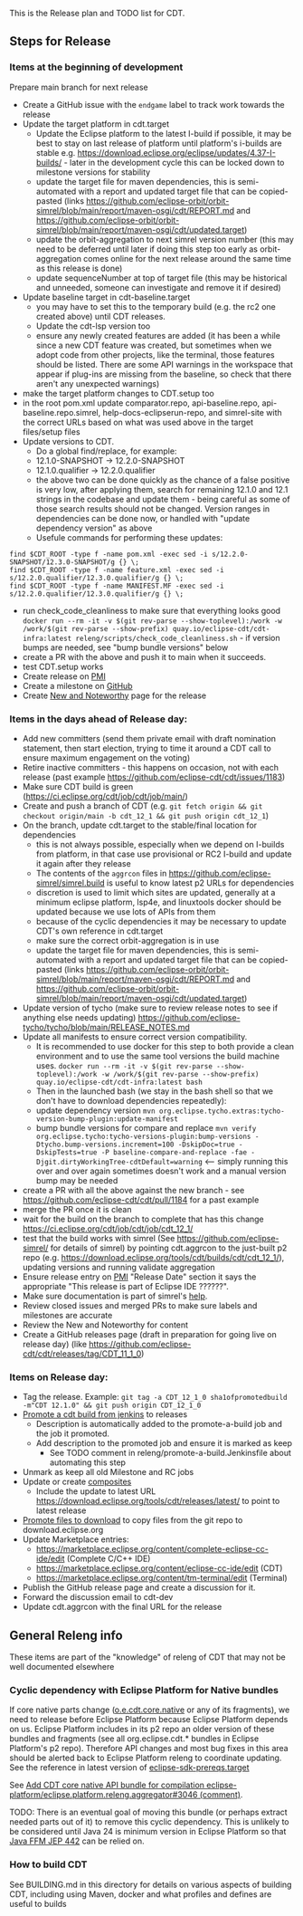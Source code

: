 This is the Release plan and TODO list for CDT.

## Steps for Release

### Items at the beginning of development

Prepare main branch for next release

- Create a GitHub issue with the `endgame` label to track work towards the release
- Update the target platform in cdt.target
    - Update the Eclipse platform to the latest I-build if possible, it may be best to stay on last release of platform until platform's i-builds are stable e.g. https://download.eclipse.org/eclipse/updates/4.37-I-builds/ - later in the development cycle this can be locked down to milestone versions for stability
    - update the target file for maven dependencies, this is semi-automated with a report and updated target file that can be copied-pasted (links https://github.com/eclipse-orbit/orbit-simrel/blob/main/report/maven-osgi/cdt/REPORT.md and https://github.com/eclipse-orbit/orbit-simrel/blob/main/report/maven-osgi/cdt/updated.target)
    - update the orbit-aggregation to next simrel version number (this may need to be deferred until later if doing this step too early as orbit-aggregation comes online for the next release around the same time as this release is done)
    - update sequenceNumber at top of target file (this may be historical and unneeded, someone can investigate and remove it if desired)
- Update baseline target in cdt-baseline.target
    - you may have to set this to the temporary build (e.g. the rc2 one created above) until CDT releases.
    - Update the cdt-lsp version too
    - ensure any newly created features are added (it has been a while since a new CDT feature was created, but sometimes when we adopt code from other projects, like the terminal, those features should be listed. There are some API warnings in the workspace that appear if plug-ins are missing from the baseline, so check that there aren't any unexpected warnings)
- make the target platform changes to CDT.setup too
- in the root pom.xml update comparator.repo, api-baseline.repo, api-baseline.repo.simrel, help-docs-eclipserun-repo, and simrel-site with the correct URLs based on what was used above in the target files/setup files
- Update versions to CDT.
    - Do a global find/replace, for example:
    - 12.1.0-SNAPSHOT -> 12.2.0-SNAPSHOT
    - 12.1.0.qualifier -> 12.2.0.qualifier
    - the above two can be done quickly as the chance of a false positive is very low, after applying them, search for remaining 12.1.0 and 12.1 strings in the codebase and update them - being careful as some of those search results should not be changed. Version ranges in dependencies can be done now, or handled with "update dependency version" as above
    - Usefule commands for performing these updates:
```
find $CDT_ROOT -type f -name pom.xml -exec sed -i s/12.2.0-SNAPSHOT/12.3.0-SNAPSHOT/g {} \;
find $CDT_ROOT -type f -name feature.xml -exec sed -i s/12.2.0.qualifier/12.3.0.qualifier/g {} \;
find $CDT_ROOT -type f -name MANIFEST.MF -exec sed -i s/12.2.0.qualifier/12.3.0.qualifier/g {} \;
```
- run check_code_cleanliness to make sure that everything looks good `docker run --rm -it -v $(git rev-parse --show-toplevel):/work -w /work/$(git rev-parse --show-prefix) quay.io/eclipse-cdt/cdt-infra:latest releng/scripts/check_code_cleanliness.sh` - if version bumps are needed, see "bump bundle versions" below
- create a PR with the above and push it to main when it succeeds.
- test CDT.setup works
- Create release on [PMI](https://projects.eclipse.org/projects/tools.cdt)
- Create a milestone on [GitHub](https://github.com/eclipse-cdt/cdt/milestones)
- Create [New and Noteworthy](https://github.com/eclipse-cdt/cdt/tree/main/NewAndNoteworthy) page for the release

### Items in the days ahead of Release day:

- Add new committers (send them private email with draft nomination statement, then start election, trying to time it around a CDT call to ensure maximum engagement on the voting)
- Retire inactive committers - this happens on occasion, not with each release (past example https://github.com/eclipse-cdt/cdt/issues/1183)
- Make sure CDT build is green (https://ci.eclipse.org/cdt/job/cdt/job/main/)
- Create and push a branch of CDT (e.g. `git fetch origin && git checkout origin/main -b cdt_12_1 && git push origin cdt_12_1`)
- On the branch, update cdt.target to the stable/final location for dependencies
    - this is not always possible, especially when we depend on I-builds from platform, in that case use provisional or RC2 I-build and update it again after they release
    - The contents of the `aggrcon` files in https://github.com/eclipse-simrel/simrel.build is useful to know latest p2 URLs for dependencies
    - discretion is used to limit which sites are updated, generally at a minimum eclipse platform, lsp4e, and linuxtools docker should be updated because we use lots of APIs from them
    - because of the cyclic dependencies it may be necessary to update CDT's own reference in cdt.target
    - make sure the correct orbit-aggregation is in use
    - update the target file for maven dependencies, this is semi-automated with a report and updated target file that can be copied-pasted (links https://github.com/eclipse-orbit/orbit-simrel/blob/main/report/maven-osgi/cdt/REPORT.md and https://github.com/eclipse-orbit/orbit-simrel/blob/main/report/maven-osgi/cdt/updated.target)
- Update version of tycho (make sure to review release notes to see if anything else needs updating) https://github.com/eclipse-tycho/tycho/blob/main/RELEASE_NOTES.md
- Update all manifests to ensure correct version compatibility. 
    - It is recommended to use docker for this step to both provide a clean environment and to use the same tool versions the build machine uses. `docker run --rm -it -v $(git rev-parse --show-toplevel):/work -w /work/$(git rev-parse --show-prefix) quay.io/eclipse-cdt/cdt-infra:latest bash`
    - Then in the launched bash (we stay in the bash shell so that we don't have to download dependencies repeatedly):
    - update dependency version `mvn org.eclipse.tycho.extras:tycho-version-bump-plugin:update-manifest`
    - bump bundle versions for compare and replace `mvn verify org.eclipse.tycho:tycho-versions-plugin:bump-versions -Dtycho.bump-versions.increment=100 -DskipDoc=true -DskipTests=true -P baseline-compare-and-replace -fae -Djgit.dirtyWorkingTree-cdtDefault=warning` <-- simply running this over and over again sometimes doesn't work and a manual version bump may be needed
- create a PR with all the above against the new branch - see https://github.com/eclipse-cdt/cdt/pull/1184 for a past example
- merge the PR once it is clean
- wait for the build on the branch to complete that has this change https://ci.eclipse.org/cdt/job/cdt/job/cdt_12_1/
- test that the build works with simrel (See https://github.com/eclipse-simrel/ for details of simrel) by pointing cdt.aggrcon to the just-built p2 repo (e.g. https://download.eclipse.org/tools/cdt/builds/cdt/cdt_12_1/), updating versions and running validate aggregation
- Ensure release entry on [PMI](https://projects.eclipse.org/projects/tools.cdt) "Release Date" section it says the appropriate "This release is part of Eclipse IDE ??????".
- Make sure documentation is part of simrel's [help](http://help.eclipse.org).
- Review closed issues and merged PRs to make sure labels and milestones are accurate
- Review the New and Noteworthy for content
- Create a GitHub releases page (draft in preparation for going live on release day) (like https://github.com/eclipse-cdt/cdt/releases/tag/CDT_11_1_0)


### Items on Release day:

- Tag the release. Example: `git tag -a CDT_12_1_0 sha1ofpromotedbuild -m"CDT 12.1.0" && git push origin CDT_12_1_0`
- [Promote a cdt build from jenkins](https://ci.eclipse.org/cdt/job/promote-a-build/) to releases
    - Description is automatically added to the promote-a-build job and the job it promoted.
    - Add description to the promoted job and ensure it is marked as keep
        - See TODO comment in releng/promote-a-build.Jenkinsfile about automating this step
- Unmark as keep all old Milestone and RC jobs
- Update or create [composites](https://github.com/eclipse-cdt/cdt/tree/main/releng/download/releases)
    - Include the update to latest URL https://download.eclipse.org/tools/cdt/releases/latest/ to point to latest release
- [Promote files to download](https://ci.eclipse.org/cdt/job/promote-files-to-download/) to copy files from the git repo to download.eclipse.org
- Update Marketplace entries:
    - https://marketplace.eclipse.org/content/complete-eclipse-cc-ide/edit (Complete C/C++ IDE)
    - https://marketplace.eclipse.org/content/eclipse-cc-ide/edit (CDT)
    - https://marketplace.eclipse.org/content/tm-terminal/edit (Terminal)
- Publish the GitHub release page and create a discussion for it.
- Forward the discussion email to cdt-dev
- Update cdt.aggrcon with the final URL for the release

## General Releng info

These items are part of the "knowledge" of releng of CDT that may not be well documented elsewhere

### Cyclic dependency with Eclipse Platform for Native bundles

If core native parts change ([o.e.cdt.core.native](https://github.com/eclipse-cdt/cdt/tree/main/core/org.eclipse.cdt.core.native) or any of its fragments), we need to release before Eclipse Platform because Eclipse Platform depends on us.
Eclipse Platform includes in its p2 repo an older version of these bundles and fragments (see all org.eclipse.cdt.* bundles in Eclipse Platform's p2 repo).
Therefore API changes and most bug fixes in this area should be alerted back to Eclipse Platform releng to coordinate updating.
See the reference in latest version of [eclipse-sdk-prereqs.target](https://github.com/eclipse-platform/eclipse.platform.releng.aggregator/blob/master/eclipse.platform.releng.prereqs.sdk/eclipse-sdk-prereqs.target)

See [Add CDT core native API bundle for compilation eclipse-platform/eclipse.platform.releng.aggregator#3046 (comment)](https://github.com/eclipse-platform/eclipse.platform.releng.aggregator/pull/3046#issuecomment-2970743413).

TODO: There is an eventual goal of moving this bundle (or perhaps extract needed parts out of it) to remove this cyclic dependency. This is unlikely to be considered until Java 24 is minimum version in Eclipse Platform so that [Java FFM JEP 442](https://openjdk.org/jeps/442) can be relied on.

### How to build CDT

See BUILDING.md in this directory for details on various aspects of building CDT, including using Maven, docker and what profiles and defines are useful to builds

